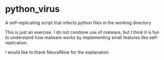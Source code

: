 # python_virus
A self-replicating script that infects python files in the working directory

This is just an exercise. I do not condone use of malware, but I think it is fun to understand how
malware works by implementing small features like self-replication.

I would like to thank NeuralNine for the explanation 
